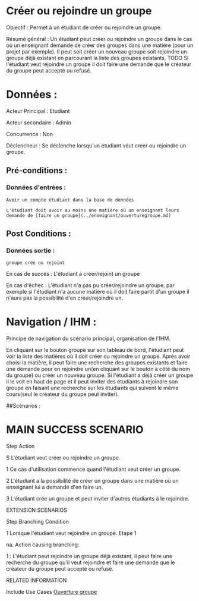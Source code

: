 # Créer ou rejoindre un groupe


Objectif : Permet à un étudiant de créer ou rejoindre un groupe.

Résumé général : Un étudiant peut créer ou rejoindre un groupe dans le cas où un enseignant demande de créer des groupes dans une matière (pour un projet par exemple). Il peut soit créer un nouveau groupe soit rejoindre un groupe déjà existant en parcourant la liste des groupes existants. TODO Si l'étudiant veut rejoindre un groupe il doit faire une demande que le créateur du groupe peut accepté ou refusé.


# Données :

Acteur Principal : Etudiant

Acteur secondaire : Admin

Concurrence : Non

Déclencheur : Se déclenche lorsqu'un étudiant veut creer ou rejoindre un groupe.



## Pré-conditions :

### Données d'entrées :

	Avoir un compte étudiant dans la base de données

	L'étudiant doit avoir au moins une matière où un enseignant leurs demande de [faire un groupe](../enseignant/ouverturegroupe.md)


## Post Conditions :

### Données sortie :

	groupe crée ou rejoint

En cas de succès : L'étudiant a créer/rejoint un groupe

En cas d'échec : L'étudiant n'a pas pu créer/rejoindre un groupe, par exemple si l'étudiant n'a aucune matière où il doit faire partit d'un groupe il n'aura pas la possibilité d'en créer/rejoindre un.


# Navigation / IHM  :

Principe de navigation du scénario principal, organisation de l'IHM.

En cliquant sur le bouton groupe sur son tableau de bord, l'étudiant peut voir la liste des matières où il doit créer ou rejoindre un groupe. Après avoir choisi la matière, il peut faire une recherche des groupes existants et faire une demande pour en rejoindre un(en cliquant sur le bouton à côté du nom du groupe) ou créer un nouveau groupe. 
Si l'étudiant a déjà créer un groupe il le voit en haut de page et il peut inviter des étudiants à rejoindre son groupe en faisant une recherche sur les étudiants qui suivent le même cours(seul le créateur du groupe peut inviter).


##Scénarios :

# MAIN SUCCESS SCENARIO

Step    Action

S    L'étudiant veut créer ou rejoindre un groupe.

1    Ce cas d'utilisation commence quand l'étudiant veut créer un groupe.

2    L'étudiant a la possibilité de créer un groupe dans une matière où un enseignant lui a demandé d'en faire un.

3    L'étudiant crée un groupe et peut inviter d'autres étudiants à le rejoindre.


EXTENSION SCENARIOS

Step    Branching Condition

1	 Lorsque l'étudiant veut rejoindre un groupe. Etape 1

na.  Action causing branching:

1 : L'étudiant peut rejoindre un groupe déjà existant, il peut faire une recherche du groupe qu'il veut rejoindre et faire une demande que le créateur du groupe peut accepté ou refusé.


RELATED INFORMATION

Include Use Cases	[Ouverture groupe](../enseignant/ouverturegroupe.md)


<!--- 
Author : Raphael
Validator :
-->

